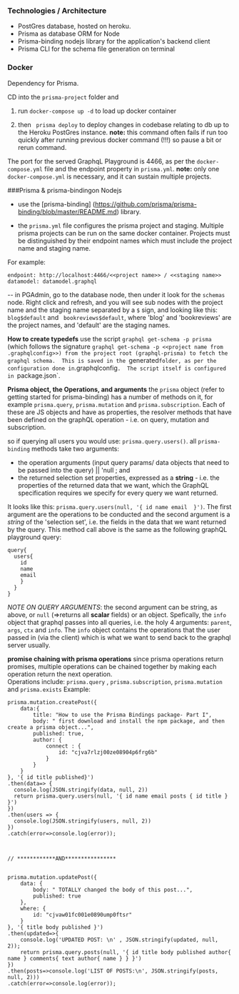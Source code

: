 ### Technologies / Architecture
- PostGres database, hosted on heroku.  
- Prisma as database ORM for Node
- Prisma-binding nodejs library for the application's backend client 
- Prisma CLI for the schema file generation on terminal

### Docker
Dependency for Prisma.  

CD into the `prisma-project` folder and 
1) run `docker-compose up -d` to load up docker container

2) then ` prisma deploy` to deploy changes in codebase relating to db up to the Heroku PostGres instance.  __note:__ this command often fails if run too quickly after running previous docker command (!!!) so pause a bit or rerun command.
 
The port for the served GraphqL Playground is 4466, as per the `docker-compose.yml` file and the endpoint property in `prisma.yml`.  __note:__ only one `docker-compose.yml` is necessary, and it can sustain multiple projects.


###Prisma & prisma-bindingon Nodejs 
- use the [prisma-binding] (https://github.com/prisma/prisma-binding/blob/master/README.md) library.

- the `prisma.yml` file configures the prisma project and staging. Multiple prisma projects can be run on the same docker container.  Projects must be distinguished by their endpoint names which must include the project name and staging name. 

For example:
```
endpoint: http://localhost:4466/<<project name>> / <<staging name>>
datamodel: datamodel.graphql
```

-- in PGAdmin, go to the database node, then under it look for the `schemas` node. Right click and refresh, and you will see sub nodes with the project name and the staging name separated by a `$` sign, and looking like this:  ` blog$default` and ` bookreviews$default`, where 'blog' and 'bookreviews' are the project names, and 'default' are the staging names.

__How to create typedefs__
use the script `graphql get-schema -p prisma` (which follows the signature `graphql get-schema -p <<project name from .graphqlconfig>>) from the project root (graphql-prisma) to fetch the graphql schema.  This is saved in the `generated` folder, as per the configuration done in `.graphqlconfig`.  The script itself is configured in `package.json`.

__Prisma object, the Operations, and  arguments__
the `prisma` object (refer to getting started for prisma-binding) has a number of methods on it, for example `prisma.query`, `prisma.mutation` and `prisma.subscription`.  Each of these are JS objects and have as properties, the resolver methods that have been defined on the graphQL operation - i.e. on query, mutation and subscription.

so if querying all users you would use: `prisma.query.users()`. all `prisma-binding` methods take two arguments:
- the operation arguments (input query params/  data objects that need to be passed into the query) || 'null ; and
- the returned selection set properties, expressed as a __string__ - i.e. the properties of the returned data that we want, which the GraphQL specification requires we specify for every query we want returned.

It looks like this:  `prisma.query.users(null, '{ id name email  }')`. The first argument are the operations to be conducted and the second argument is a _string_ of the 'selection set', i.e. the fields in the data that we want returned by the query.  This method call above is the same as the following graphQL playground query:
```
query{
  users{
    id
    name
    email
    }
  }
}
```
_NOTE ON QUERY ARGUMENTS_: the second argument can be string, as above, or `null` (=>returns all __scalar__ fields) or an object. Spefically, the `info` object that graphql passes into all queries, i.e. the holy 4 arguments: `parent`, `args`, `ctx` and `info`.  The `info` object contains the operations that the user passed in (via the client) which is what we want to send back to the graphql server usually.

__promise chaining with prisma operations__
since prisma operations return promises, multiple operations can be chained together by making each operation return the next operation.  
Operations include:  `prisma.query` , `prisma.subscription`, `prisma.mutation` and `prisma.exists`
Example:

```
prisma.mutation.createPost({
    data:{
        title: "How to use the Prisma Bindings package- Part I",
        body: " first download and install the npm package, and then create a prisma object...",
        published: true,
        author: {
            connect : {
                id: "cjva7rlzj00ze08904p6frg6b"
            } 
        }
    }
}, '{ id title published}')
.then(data=> { 
  console.log(JSON.stringify(data, null, 2))
  return prisma.query.users(null, '{ id name email posts { id title } }')
})
.then(users => {
  console.log(JSON.stringify(users, null, 2))
})
.catch(error=>console.log(error));



// ************AND****************


prisma.mutation.updatePost({
    data: {
        body: " TOTALLY changed the body of this post...",
        published: true
    },
    where: {
        id: "cjvaw01fc001e0890ump0ftsr"
    }
}, '{ title body published }')
.then(updated=>{
    console.log('UPDATED POST: \n' , JSON.stringify(updated, null, 2));
    return prisma.query.posts(null, '{ id title body published author{ name } comments{ text author{ name } } }')
})
.then(posts=>console.log('LIST OF POSTS:\n', JSON.stringify(posts, null, 2)))
.catch(error=>console.log(error));

```